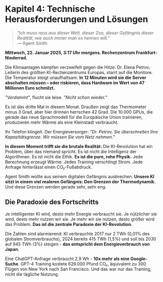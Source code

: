 # Kapitel 4: Technische Herausforderungen und Lösungen

> *"Ich muss raus aus dieser Welt, dieser Zoo, dieser Gefängnis dieser Realität, wie auch immer man es nennen will."*  
> — Agent Smith

**Mittwoch, 22. Januar 2025, 3:17 Uhr morgens. Rechenzentrum Frankfurt-Niederrad.**

Die Klimaanlagen kämpfen verzweifelt gegen die Hitze. Dr. Elena Petrov, Leiterin des größten KI-Rechenzentrums Europas, starrt auf die Monitore. Die Temperatur steigt unaufhaltsam. **In 12 Minuten wird sie die Server abschalten müssen – oder riskieren, dass Hardware im Wert von 47 Millionen Euro schmilzt.**

*"Verdammt"*, flucht sie leise. *"Nicht schon wieder."*

Es ist das dritte Mal in diesem Monat. Draußen zeigt das Thermometer minus 3 Grad, aber hier drinnen herrschen 42 Grad. Die 10.000 GPUs, die gerade das neue Sprachmodell für die Europäische Union trainieren, produzieren mehr Wärme als eine Kleinstadt verbraucht.

Ihr Telefon klingelt. Der Energieversorger: *"Dr. Petrov, Sie überschreiten Ihre Kapazitätsgrenze. Wir müssen Sie vom Netz nehmen."*

**In diesem Moment trifft sie die brutale Realität:** Die KI-Revolution hat ein Problem, über das niemand spricht. Es ist nicht die Intelligenz der Algorithmen. Es ist nicht die Ethik. **Es ist die pure, rohe Physik.** Jede Berechnung erzeugt Wärme. Jedes Training verschlingt Strom. Jede Anfrage hinterlässt einen CO₂-Fußabdruck.

Agent Smith wollte aus seinem digitalen Gefängnis ausbrechen. **Unsere KI sitzt in einem viel realeren Gefängnis: Den Grenzen der Thermodynamik.** Und diese Grenzen werden gerade sehr, sehr eng.

## Die Paradoxie des Fortschritts

Je intelligenter KI wird, desto mehr Energie verbraucht sie. Je nützlicher sie wird, desto mehr nutzen wir sie. Je mehr wir sie nutzen, desto größer wird das Problem. **Das ist die zentrale Paradoxie der KI-Revolution.**

Die Zahlen sind alarmierend: KI verbrauchte 2017 nur 2 TWh (0,01% des globalen Stromverbrauchs), 2024 bereits 415 TWh (1,5%) und soll bis 2030 auf 945 TWh (3%) steigen - **das entspricht dem Energieverbrauch von Japan.**

Eine ChatGPT-Anfrage verbraucht 2,9 Wh - **10x mehr als eine Google-Suche**. GPT-4 Training kostete 626.000 Pfund CO₂, äquivalent zu 300 Flügen von New York nach San Francisco. Und das war nur das Training, nicht die tägliche Nutzung.